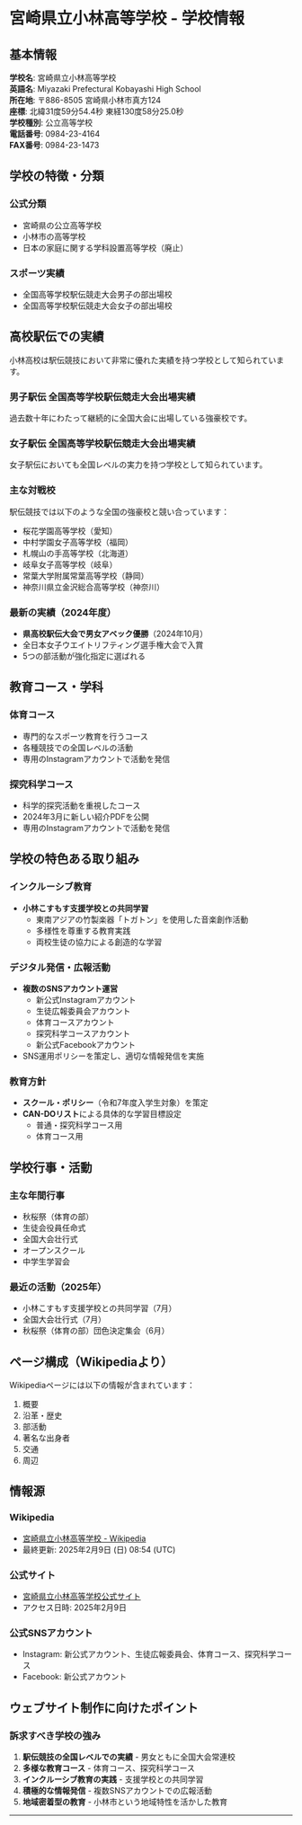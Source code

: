 # 宮崎県立小林高等学校 - 学校情報

## 基本情報

**学校名**: 宮崎県立小林高等学校  
**英語名**: Miyazaki Prefectural Kobayashi High School  
**所在地**: 〒886-8505 宮崎県小林市真方124  
**座標**: 北緯31度59分54.4秒 東経130度58分25.0秒  
**学校種別**: 公立高等学校  
**電話番号**: 0984-23-4164  
**FAX番号**: 0984-23-1473  

## 学校の特徴・分類

### 公式分類
- 宮崎県の公立高等学校
- 小林市の高等学校
- 日本の家庭に関する学科設置高等学校（廃止）

### スポーツ実績
- 全国高等学校駅伝競走大会男子の部出場校
- 全国高等学校駅伝競走大会女子の部出場校

## 高校駅伝での実績

小林高校は駅伝競技において非常に優れた実績を持つ学校として知られています。

### 男子駅伝 全国高等学校駅伝競走大会出場実績
過去数十年にわたって継続的に全国大会に出場している強豪校です。

### 女子駅伝 全国高等学校駅伝競走大会出場実績
女子駅伝においても全国レベルの実力を持つ学校として知られています。

### 主な対戦校
駅伝競技では以下のような全国の強豪校と競い合っています：
- 桜花学園高等学校（愛知）
- 中村学園女子高等学校（福岡）
- 札幌山の手高等学校（北海道）
- 岐阜女子高等学校（岐阜）
- 常葉大学附属常葉高等学校（静岡）
- 神奈川県立金沢総合高等学校（神奈川）

### 最新の実績（2024年度）
- **県高校駅伝大会で男女アベック優勝**（2024年10月）
- 全日本女子ウエイトリフティング選手権大会で入賞
- 5つの部活動が強化指定に選ばれる

## 教育コース・学科

### 体育コース
- 専門的なスポーツ教育を行うコース
- 各種競技での全国レベルの活動
- 専用のInstagramアカウントで活動を発信

### 探究科学コース
- 科学的探究活動を重視したコース
- 2024年3月に新しい紹介PDFを公開
- 専用のInstagramアカウントで活動を発信

## 学校の特色ある取り組み

### インクルーシブ教育
- **小林こすもす支援学校との共同学習**
  - 東南アジアの竹製楽器「トガトン」を使用した音楽創作活動
  - 多様性を尊重する教育実践
  - 両校生徒の協力による創造的な学習

### デジタル発信・広報活動
- **複数のSNSアカウント運営**
  - 新公式Instagramアカウント
  - 生徒広報委員会アカウント
  - 体育コースアカウント
  - 探究科学コースアカウント
  - 新公式Facebookアカウント
- SNS運用ポリシーを策定し、適切な情報発信を実施

### 教育方針
- **スクール・ポリシー**（令和7年度入学生対象）を策定
- **CAN-DOリスト**による具体的な学習目標設定
  - 普通・探究科学コース用
  - 体育コース用

## 学校行事・活動

### 主な年間行事
- 秋桜祭（体育の部）
- 生徒会役員任命式
- 全国大会壮行式
- オープンスクール
- 中学生学習会

### 最近の活動（2025年）
- 小林こすもす支援学校との共同学習（7月）
- 全国大会壮行式（7月）
- 秋桜祭（体育の部）団色決定集会（6月）

## ページ構成（Wikipediaより）

Wikipediaページには以下の情報が含まれています：
1. 概要
2. 沿革・歴史
3. 部活動
4. 著名な出身者
5. 交通
6. 周辺

## 情報源

### Wikipedia
- [宮崎県立小林高等学校 - Wikipedia](https://ja.wikipedia.org/wiki/%E5%AE%AE%E5%B4%8E%E7%9C%8C%E7%AB%8B%E5%B0%8F%E6%9E%97%E9%AB%98%E7%AD%89%E5%AD%A6%E6%A0%A1)
- 最終更新: 2025年2月9日 (日) 08:54 (UTC)

### 公式サイト
- [宮崎県立小林高等学校公式サイト](https://cms.miyazaki-c.ed.jp/6017/)
- アクセス日時: 2025年2月9日

### 公式SNSアカウント
- Instagram: 新公式アカウント、生徒広報委員会、体育コース、探究科学コース
- Facebook: 新公式アカウント

## ウェブサイト制作に向けたポイント

### 訴求すべき学校の強み
1. **駅伝競技の全国レベルでの実績** - 男女ともに全国大会常連校
2. **多様な教育コース** - 体育コース、探究科学コース
3. **インクルーシブ教育の実践** - 支援学校との共同学習
4. **積極的な情報発信** - 複数SNSアカウントでの広報活動
5. **地域密着型の教育** - 小林市という地域特性を活かした教育

---